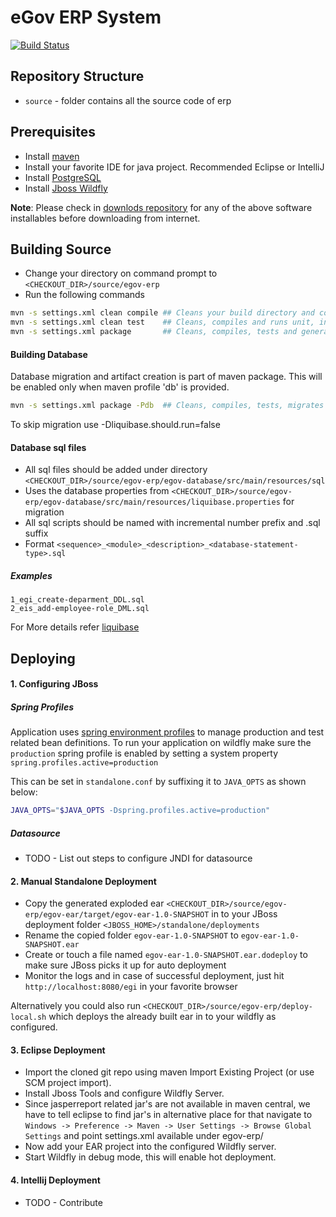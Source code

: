 # eGov ERP System
[![Build Status](http://192.168.1.58:8080/job/Phoenix-Master-Build/badge/icon)](http://192.168.1.58:8080/job/Phoenix-Master-Build/)
## Repository Structure

* `source` - folder contains all the source code of erp

## Prerequisites

* Install [maven](http://maven.apache.org/download.cgi)
* Install your favorite IDE for java project. Recommended Eclipse or IntelliJ
* Install [PostgreSQL](http://www.postgresql.org/download/)
* Install [Jboss Wildfly](http://download.jboss.org/wildfly/8.2.0.Final/wildfly-8.2.0.Final.zip)

__Note__: Please check in [downlods repository](http://192.168.1.3/downloads/) for any of the above software installables before downloading from internet.

## Building Source

* Change your directory on command prompt to `<CHECKOUT_DIR>/source/egov-erp`
* Run the following commands

```bash
mvn -s settings.xml clean compile ## Cleans your build directory and compiles your java code
mvn -s settings.xml clean test    ## Cleans, compiles and runs unit, integration tests
mvn -s settings.xml package       ## Cleans, compiles, tests and generates ear artifact along with jars and wars approproiately
```
#### Building Database

Database migration and artifact creation is part of maven package. This will be enabled only when maven profile 'db' is provided.

```bash
mvn -s settings.xml package -Pdb  ## Cleans, compiles, tests, migrates database and generates ear artifact along with jars and wars approproiately
```

To skip migration use -Dliquibase.should.run=false

#### Database sql files

* All sql files should be added under directory `<CHECKOUT_DIR>/source/egov-erp/egov-database/src/main/resources/sql`
* Uses the database properties from `<CHECKOUT_DIR>/source/egov-erp/egov-database/src/main/resources/liquibase.properties` for migration
* All sql scripts should be named with incremental number prefix and .sql suffix
* Format `<sequence>_<module>_<description>_<database-statement-type>.sql`

##### Examples

```
1_egi_create-deparment_DDL.sql
2_eis_add-employee-role_DML.sql
```

For More details refer [liquibase](http://www.liquibase.org/documentation/index.html)

## Deploying

#### 1. Configuring JBoss

##### Spring Profiles

Application uses [spring environment profiles](http://docs.spring.io/spring/docs/current/spring-framework-reference/html/beans.html#beans-environment) to manage production and test related bean definitions. To run your application on wildfly make sure the `production` spring profile is enabled by setting a system property `spring.profiles.active=production`

This can be set in `standalone.conf` by suffixing it to `JAVA_OPTS` as shown below:

```bash
JAVA_OPTS="$JAVA_OPTS -Dspring.profiles.active=production"
```

##### Datasource

* TODO - List out steps to configure JNDI for datasource

#### 2. Manual Standalone Deployment

* Copy the generated exploded ear `<CHECKOUT_DIR>/source/egov-erp/egov-ear/target/egov-ear-1.0-SNAPSHOT` in to your JBoss deployment folder `<JBOSS_HOME>/standalone/deployments`
* Rename the copied folder `egov-ear-1.0-SNAPSHOT` to `egov-ear-1.0-SNAPSHOT.ear`
* Create or touch a file named `egov-ear-1.0-SNAPSHOT.ear.dodeploy` to make sure JBoss picks it up for auto deployment
* Monitor the logs and in case of successful deployment, just hit `http://localhost:8080/egi` in your favorite browser

Alternatively you could also run `<CHECKOUT_DIR>/source/egov-erp/deploy-local.sh` which deploys the already built ear in to your wildfly as configured.

#### 3. Eclipse Deployment

* Import the cloned git repo using maven Import Existing Project (or use SCM project import).
* Install Jboss Tools and configure Wildfly Server.
* Since jasperreport related jar's are not available in maven central, we have to tell eclipse to find jar's in alternative place for that navigate to `Windows -> Preference -> Maven -> User Settings -> Browse Global Settings` and point settings.xml available under egov-erp/
* Now add your EAR project into the configured Wildfly server.
* Start Wildfly in debug mode, this will enable hot deployment.

#### 4. Intellij Deployment

* TODO - Contribute
